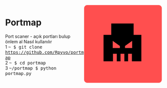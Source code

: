 <img width="250px" align="right" src="logo.png" alt="Portmap">

# Portmap
Port scaner - açık portları bulup önlem al
Nasıl kullanılır
<br>
1 <kbd>~ $ git clone https://github.com/Rpyvo/portmap</kbd>
<br>
2 <kbd>~ $ cd portmap</kbd>
<br>
3 <kbd>~/portmap $ python portmap.py</kbd>


